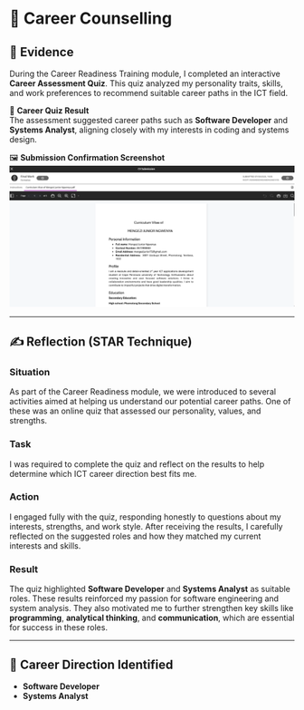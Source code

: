 # 💼 Career Counselling

## 🧾 Evidence

During the Career Readiness Training module, I completed an interactive **Career Assessment Quiz**. This quiz analyzed my personality traits, skills, and work preferences to recommend suitable career paths in the ICT field.

📄 **Career Quiz Result**  
The assessment suggested career paths such as **Software Developer** and **Systems Analyst**, aligning closely with my interests in coding and systems design.


🖼️ **Submission Confirmation Screenshot**  
![Career Submission Screenshot](../assets/cv-submission.png)

---

## ✍️ Reflection (STAR Technique)

### **Situation**  
As part of the Career Readiness module, we were introduced to several activities aimed at helping us understand our potential career paths. One of these was an online quiz that assessed our personality, values, and strengths.

### **Task**  
I was required to complete the quiz and reflect on the results to help determine which ICT career direction best fits me.

### **Action**  
I engaged fully with the quiz, responding honestly to questions about my interests, strengths, and work style. After receiving the results, I carefully reflected on the suggested roles and how they matched my current interests and skills.

### **Result**  
The quiz highlighted **Software Developer** and **Systems Analyst** as suitable roles. These results reinforced my passion for software engineering and system analysis. They also motivated me to further strengthen key skills like **programming**, **analytical thinking**, and **communication**, which are essential for success in these roles.

---

## 🎯 Career Direction Identified
- **Software Developer**
- **Systems Analyst**

